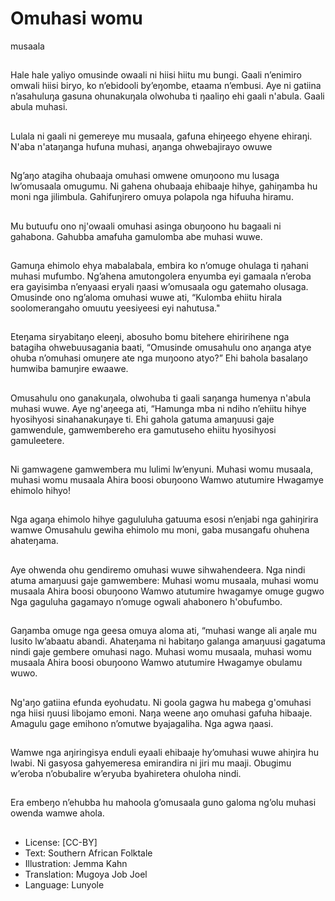 # Omuhasi womu
musaala

##
Hale hale yaliyo omusinde owaali ni hiisi hiitu mu bungi. Gaali n’enimiro omwali hiisi biryo,
ko n’ebidooli by’eŋombe, etaama n’embusi.
Aye ni gatiina n’asahuluŋa gasuna ohunakuŋala olwohuba ti ŋaaliŋo ehi gaali n'abula. Gaali
abula muhasi.


##
Lulala ni gaali ni gemereye mu
musaala, gafuna ehiŋeego ehyene
ehiraŋi.
N'aba n'ataŋanga hufuna muhasi,
aŋanga ohwebajirayo owuwe


##
Ng’aŋo atagiha ohubaaja omuhasi
omwene omuŋoono mu lusaga
lw’omusaala omugumu.
Ni gahena ohubaaja ehibaaje hihye,
gahiŋamba hu moni nga jilimbula.
Gahifuŋirero omuya polapola nga
hifuuha hiramu.


##
Mu butuufu ono nj'owaali omuhasi
asinga obuŋoono hu bagaali ni
gahabona.
Gahubba amafuha gamulomba abe
muhasi wuwe.


##
Gamuŋa ehimolo ehya mabalabala,
embira ko n’omuge ohulaga ti
ŋahani muhasi mufumbo. Ng’ahena
amutongolera enyumba eyi
gamaala n’eroba era gayisimba
n’enyaasi eryali ŋaasi w’omusaala
ogu gatemaho olusaga.
Omusinde ono ng’aloma omuhasi
wuwe ati, “Kulomba ehiitu hirala
soolomerangaho omuutu yeesiyeesi
eyi nahutusa."


##
Eteŋama siryabitaŋo eleeŋi,
abosuho bomu bitehere ehiririhene
nga batagiha ohwebuusagania
baati, “Omusinde omusahulu ono
aŋanga atye ohuba n’omuhasi
omuŋere ate nga muŋoono atyo?”
Ehi bahola basalaŋo humwiba
bamuŋire ewaawe.


##
Omusahulu ono ganakuŋala,
olwohuba ti gaali saŋanga humenya
n'abula muhasi wuwe.
Aye ng'aŋeega ati, “Hamunga mba
ni ndiho n’ehiitu hihye hyosihyosi
sinahanakuŋaye ti.
Ehi gahola gatuma amaŋuusi gaje
gamwendule, gamwembereho era
gamutuseho ehiitu hyosihyosi
gamuleetere.


##
Ni gamwagene gamwembera mu
lulimi lw’enyuni.
Muhasi womu musaala, muhasi
womu musaala
Ahira boosi obuŋoono
Wamwo atutumire
Hwagamye ehimolo hihyo!


##
Nga agaŋa ehimolo hihye gagululuha gatuuma esosi n’enjabi nga gahiŋirira wamwe
Omusahulu gewiha ehimolo mu moni, gaba musangafu ohuhena ahateŋama.


##
Aye ohwenda ohu gendiremo
omuhasi wuwe sihwahendeera. Nga
nindi atuma amaŋuusi gaje
gamwembere:
Muhasi womu musaala, muhasi
womu musaala
Ahira boosi obuŋoono
Wamwo atutumire
hwagamye omuge gugwo
Nga gaguluha gagamayo n’omuge
ogwali ahabonero h'obufumbo.


##
Gaŋamba omuge nga geesa omuya
aloma ati, “muhasi wange ali aŋale
mu lusito lw’abaatu abandi.
Ahateŋama ni habitaŋo galanga
amaŋuusi gagatuma nindi gaje
gembere omuhasi nago.
Muhasi womu musaala, muhasi
womu musaala
Ahira boosi obuŋoono
Wamwo atutumire
Hwagamye obulamu wuwo.


##
Ng'aŋo gatiina efunda eyohudatu.
Ni goola gagwa hu mabega
g'omuhasi nga hiisi ŋuusi libojamo
emoni.
Naŋa weene aŋo omuhasi gafuha
hibaaje.
Amagulu gage emihono n’omutwe
byajagaliha. Nga agwa ŋaasi.


##
Wamwe nga aŋiringisya enduli
eyaali ehibaaje hy’omuhasi wuwe
ahiŋira hu lwabi.
Ni gasyosa gahyemeresa
emirandira ni jiri mu maaji.
Obugimu w’eroba n’obubalire
w’eryuba byahiretera ohuloha nindi.


##
Era embeŋo n’ehubba hu mahoola
g’omusaala guno galoma ng’olu
muhasi owenda wamwe ahola.


##
* License: [CC-BY]
* Text: Southern African Folktale
* Illustration: Jemma Kahn
* Translation: Mugoya Job Joel
* Language: Lunyole
